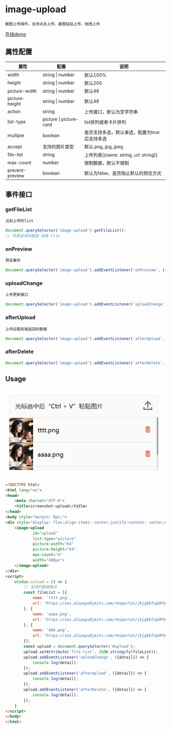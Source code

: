 # image-upload

`截图上传插件，支持点击上传、截图粘贴上传、拖拽上传`

[在线demo](https://ligaopeng123-npm.github.io/web-components-repo/?path=/story/example-imageupload--props)

## 属性配置

| 属性            | 配置                     | 说明                                         |
| --------------- | ------------------------ | -------------------------------------------- |
| width           | string \| number         | 默认100%                                     |
| height          | string \| number         | 默认200                                      |
| picture-width   | string \| number         | 默认48                                       |
| picture-height  | string \| number         | 默认48                                       |
| action          | string                   | 上传接口，默认为空字符串                     |
| list-type       | picture \|  picture-card | list排列或者卡片排列                         |
| multiple        | boolean                  | 是否支持多选，默认单选，配置为true后支持多选 |
| accept          | 支持的图片类型           | 默认.png,.jpg,.jpeg                          |
| file-list       | string                   | 上传列表[{name: string, url: string}]        |
| max-count       | number                   | 限制数据，默认不限制                         |
| prevent-preview | boolean                  | 默认为false，是否阻止默认的预览方式          |

## 事件接口

### getFileList

`当前上传的list`

```typescript
document.querySelector('image-upload').getFileList();
// 传递进来的数据 或者 File
```

### onPreview

`预览事件`

```typescript
document.querySelector('image-upload').addEventListener('onPreview', ({detail})=> {});
```

### uploadChange

`上传更新接口`

```typescript
document.querySelector('image-upload').addEventListener('uploadChange', ({detail})=> {});
```

### afterUpload

`上传后服务端返回的数据`

```typescript
document.querySelector('image-upload').addEventListener('afterUpload', ({detail})=> {});
```

### afterDelete

```typescript
document.querySelector('image-upload').addEventListener('afterDelete', ({detail})=> {});
```

## Usage

![demo](https://raw.githubusercontent.com/ligaopeng123-npm/web-components-repo/main/packages/image-upload/__tests__/demo.png)

```html
<!DOCTYPE html>
<html lang="en">
<head>
    <meta charset="UTF-8">
    <title>screenshot-upload</title>
</head>
<body style="margin: 0px;">
<div style="display: flex;align-items: center;justify-content: center;margin-top: 100px;">
    <image-upload
            id="upload"
            list-type="picture"
            picture-width="64"
            picture-height="64"
            max-count="4"
            width="400px">
    </image-upload>
</div>
<script>
    window.onload = () => {
        // 支持的数据格式
        const fileList = [{
            name: 'tttt.png',
            url: "https://zos.alipayobjects.com/rmsportal/jkjgkEfvpUPVyRjUImniVslZfWPnJuuZ.png"
        }, {
            name: 'aaaa.png',
            url: "https://zos.alipayobjects.com/rmsportal/jkjgkEfvpUPVyRjUImniVslZfWPnJuuZ.png"
        }, {
            name: '666.png',
            url: "https://zos.alipayobjects.com/rmsportal/jkjgkEfvpUPVyRjUImniVslZfWPnJuuZ.png"
        }];
        const upload = document.querySelector('#upload');
        upload.setAttribute('file-list', JSON.stringify(fileList));
        upload.addEventListener('uploadChange', ({detail}) => {
            console.log(detail);
        });
        upload.addEventListener('afterUpload', ({detail}) => {
            console.log(detail);
        });
        upload.addEventListener('afterDelete', ({detail}) => {
            console.log(detail);
        });
    }
</script>
</body>
</html>
```

